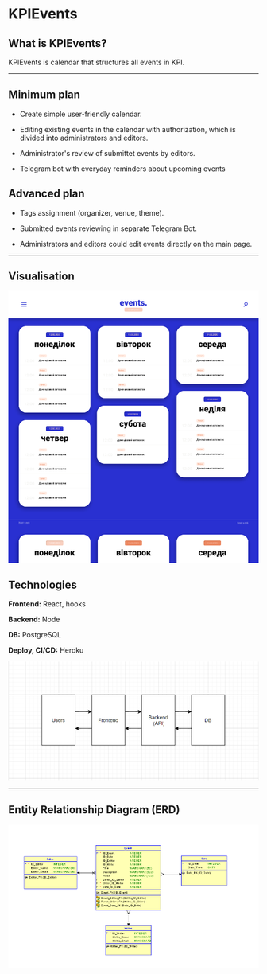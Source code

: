 # KPIEvents

## What is KPIEvents?

KPIEvents is calendar that structures all events in KPI.

-------------------------------------------------
## Minimum plan

- Create simple user-friendly calendar.

- Editing existing events in the calendar with authorization, which is divided into administrators and editors.

- Administrator's review of submittet events by editors.

- Telegram bot with everyday reminders about upcoming events

## Advanced plan

- Tags assignment (organizer, venue, theme).

- Submitted events reviewing in separate Telegram Bot.

- Administrators and editors could edit events directly on the main page.

-------------------------------------------------

## Visualisation

![Visualisation](imgReadMe/Desktop-design.png)

## Technologies

**Frontend:** React, hooks 

**Backend:** Node

**DB:** PostgreSQL

**Deploy, CI/CD:** Heroku

![Data](imgReadMe/scheme1.png)

-------------------------------------------------

## Entity Relationship Diagram (ERD)

![Data](imgReadMe/ER_Diagram.PNG)
